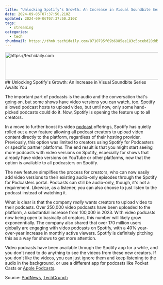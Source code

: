 ```yaml
---
title: "Unlocking Spotify's Growth: An Increase in Visual Soundbite Series Awaits You"
date: 2024-09-05T07:37:50.210Z
updated: 2024-09-06T07:37:50.210Z
tags:
  - streaming
categories:
  - tech
thumbnail: https://thmb.techidaily.com/8710795f69b6885ee183c5bcebd20dd5644a88070a4884d479fae689522aa348.jpg
---
```


<!-- affiliate ads begin -->
<a href="https://malaysia-healthcare-travel-council.pxf.io/c/5597632/1557743/17382" target="_top" id="1557743">
  <img src="//a.impactradius-go.com/display-ad/17382-1557743" border="0" alt="https://techidaily.com" width="728" height="90"/>
</a>
<img height="0" width="0" src="https://malaysia-healthcare-travel-council.pxf.io/i/5597632/1557743/17382" style="position:absolute;visibility:hidden;" border="0" />
<!-- affiliate ads end -->
## Unlocking Spotify's Growth: An Increase in Visual Soundbite Series Awaits You

The important part of podcasts is the audio and the conversation that's going on, but some shows have video versions you can watch, too. Spotify allowed podcast hosts to upload video, but until now, only some hand-picked podcasts could do it. Now, Spotify is opening the feature up to all creators.

 In a move to further boost its video [podcast](https://review-topics.techidaily.com/how-to-changefake-your-vivo-y200e-5g-location-on-viber-drfone-by-drfone-virtual-android/) offerings, Spotify has quietly rolled out a new feature allowing all podcast creators to upload video content directly to the platform, regardless of their hosting provider. Previously, this option was limited to creators using Spotify for Podcasters or specific partner platforms. The end result is that you might start seeing more podcasts with video versions on Spotify, especially for shows that already have video versions on YouTube or other platforms, now that the option is available to all podcasters on Spotify.

 The new feature simplifies the process for creators, who can now easily add video versions to their existing audio-only episodes through the Spotify for Podcasters portal. Podcasts can still be audio-only, though, it's not a requirement. Likewise, as a listener, you can also choose to just listen to the podcast instead of watching it.

 What is clear is that the company _really_ wants creators to upload video to their podcasts. Over 250,000 video podcasts have been uploaded to the platform, a substantial increase from 100,000 in 2023\. With video podcasts now being open to basically all creators, this number will likely grow exponenntially. The company also shared that over 170 million users globally are engaging with video podcasts on Spotify, with a 40% year-over-year increase in monthly active viewers. Spotify is definitely pitching this as a way for shows to get more attention.

 Video podcasts have been available through the Spotify app for a while, and you don't need to do anything to see the videos from these new creators. If you don't like the videos, you can just ignore them and keep listening to the audio in the background, or use a different app for podcasts like Pocket Casts or [Apple Podcasts](https://video-capture.techidaily.com/new-2024-approved-navigating-the-world-of-zooms-camera-snapping-easily/).

 Source: [PodNews](https://podnews.net/update/spotify-video-all-podcasts), [TechCrunch](https://techcrunch.com/2024/06/20/spotify-surpasses-250000-video-podcast-shows/)

<ins class="adsbygoogle"
     style="display:block"
     data-ad-format="autorelaxed"
     data-ad-client="ca-pub-7571918770474297"
     data-ad-slot="1223367746"></ins>



<ins class="adsbygoogle"
     style="display:block"
     data-ad-client="ca-pub-7571918770474297"
     data-ad-slot="8358498916"
     data-ad-format="auto"
     data-full-width-responsive="true"></ins>



